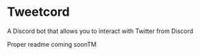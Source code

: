 # Tweetcord
A Discord bot that allows you to interact with Twitter from Discord

Proper readme coming soonTM
